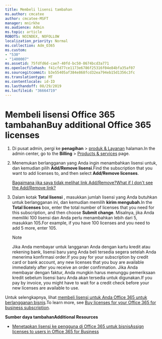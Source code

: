 ```yaml
---
title: Membeli lisensi tambahan
ms.author: cmcatee
author: cmcatee-MSFT
manager: mnirkhe
ms.audience: Admin
ms.topic: article
ROBOTS: NOINDEX, NOFOLLOW
localization_priority: Normal
ms.collection: Adm_O365
ms.custom:
- "530"
- "1400007"
ms.assetid: 75fdfd6d-cae7-40fd-bc50-8674bcd3a771
ms.openlocfilehash: f41cfd77ce1173e6786f25316f04e84bfa35af07
ms.sourcegitcommit: b3e55405af384e868fcd32ea794eb15d1356c3fc
ms.translationtype: MT
ms.contentlocale: id-ID
ms.lasthandoff: 08/29/2019
ms.locfileid: "36664719"
---
```

# <a name="buy-additional-office-365-licenses"></a><span data-ttu-id="8f853-102">Membeli lisensi Office 365 tambahan</span><span class="sxs-lookup"><span data-stu-id="8f853-102">Buy additional Office 365 licenses</span></span>

1. <span data-ttu-id="8f853-103">Di pusat admin, pergi ke **penagihan** \> [produk & Layanan](https://go.microsoft.com/fwlink/p/?linkid=842054) halaman.</span><span class="sxs-lookup"><span data-stu-id="8f853-103">In the admin center, go to the **Billing** \> [Products & services](https://go.microsoft.com/fwlink/p/?linkid=842054) page.</span></span>

2. <span data-ttu-id="8f853-104">Menemukan berlangganan yang Anda ingin menambahkan lisensi untuk, dan kemudian pilih **Add/Remove lisensi**.</span><span class="sxs-lookup"><span data-stu-id="8f853-104">Find the subscription that you want to add licenses to, and then select **Add/Remove licenses**.</span></span>

    [<span data-ttu-id="8f853-105">Bagaimana jika saya tidak melihat link Add/Remove?</span><span class="sxs-lookup"><span data-stu-id="8f853-105">What if I don't see the Add/Remove link?</span></span>](https://docs.microsoft.com/office365/admin/subscriptions-and-billing/buy-licenses#what-if-i-dont-see-the-addremove-licenses-link)

3. <span data-ttu-id="8f853-106">Dalam kotak **Total lisensi** , masukkan jumlah lisensi yang Anda butuhkan untuk berlangganan ini, dan kemudian memilih **kirim mengubah**.</span><span class="sxs-lookup"><span data-stu-id="8f853-106">In the **Total licenses** box, enter the total number of licenses that you need for this subscription, and then choose **Submit change**.</span></span> <span data-ttu-id="8f853-107">Misalnya, jika Anda memiliki 100 lisensi dan Anda perlu menambahkan lebih dari 5, masukkan 105.</span><span class="sxs-lookup"><span data-stu-id="8f853-107">For example, if you have 100 licenses and you need to add 5 more, enter 105.</span></span>

    > [!NOTE]
    > <span data-ttu-id="8f853-108">Jika Anda membayar untuk langganan Anda dengan kartu kredit atau rekening bank, lisensi baru yang Anda beli tersedia segera setelah Anda menerima konfirmasi order.</span><span class="sxs-lookup"><span data-stu-id="8f853-108">If you pay for your subscription by credit card or bank account, any new licenses that you buy are available immediately after you receive an order confirmation.</span></span> <span data-ttu-id="8f853-109">Jika Anda membayar dengan faktur, Anda mungkin harus menunggu pemeriksaan kredit sebelum lisensi baru Anda akan tersedia untuk digunakan.</span><span class="sxs-lookup"><span data-stu-id="8f853-109">If you pay by invoice, you might have to wait for a credit check before your new licenses are available to use.</span></span>

<span data-ttu-id="8f853-110">Untuk selengkapnya, lihat [membeli lisensi untuk Anda Office 365 untuk berlangganan bisnis](https://docs.microsoft.com/office365/admin/subscriptions-and-billing/buy-licenses).</span><span class="sxs-lookup"><span data-stu-id="8f853-110">To learn more, see [Buy licenses for your Office 365 for business subscription](https://docs.microsoft.com/office365/admin/subscriptions-and-billing/buy-licenses).</span></span>  

<span data-ttu-id="8f853-111">**Sumber daya tambahan**</span><span class="sxs-lookup"><span data-stu-id="8f853-111">**Additional Resources**</span></span>

- [<span data-ttu-id="8f853-112">Menetapkan lisensi ke pengguna di Office 365 untuk bisnis</span><span class="sxs-lookup"><span data-stu-id="8f853-112">Assign licenses to users in Office 365 for Business</span></span>](https://docs.microsoft.com/office365/admin/subscriptions-and-billing/assign-licenses-to-users)